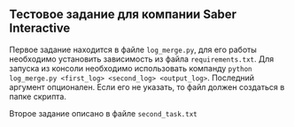 ## Тестовое задание для компании Saber Interactive

Первое задание находится в файле `log_merge.py`, для его работы необходимо установить зависимость из файла `requirements.txt`.
Для запуска из консоли необходимо использовать компанду `python log_merge.py <first_log> <second_log> <output_log>`. Последний аргумент опционален. Если его не указать, то файл должен создаться в папке скрипта.

Второе задание описано в файле `second_task.txt`